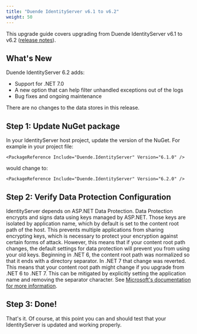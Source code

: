 ```yaml
---
title: "Duende IdentityServer v6.1 to v6.2"
weight: 50
---
```


This upgrade guide covers upgrading from Duende IdentityServer v6.1 to v6.2 ([release notes](https://github.com/DuendeSoftware/IdentityServer/releases/tag/6.2.0)).

## What's New
Duende IdentityServer 6.2 adds: 
- Support for .NET 7.0
- A new option that can help filter unhandled exceptions out of the logs
- Bug fixes and ongoing maintenance

There are no changes to the data stores in this release.

## Step 1: Update NuGet package

In your IdentityServer host project, update the version of the NuGet. 
For example in your project file:

```
<PackageReference Include="Duende.IdentityServer" Version="6.1.0" />
```

would change to: 

```
<PackageReference Include="Duende.IdentityServer" Version="6.2.0" />
```

## Step 2: Verify Data Protection Configuration
IdentityServer depends on ASP.NET Data Protection. Data Protection encrypts and signs data using keys managed by ASP.NET. Those keys are isolated by application name, which by default is set to the content root path of the host. This prevents multiple applications from sharing encrypting keys, which is necessary to protect your encryption against certain forms of attack. However, this means that if your content root path changes, the default settings for data protection will prevent you from using your old keys. Beginning in .NET 6, the content root path was normalized so that it ends with a directory separator. In .NET 7 that change was reverted. This means that your content root path might change if you upgrade from .NET 6 to .NET 7. This can be mitigated by explicitly setting the application name and removing the separator character. See [Microsoft's documentation for more information](https://learn.microsoft.com/en-us/aspnet/core/security/data-protection/configuration/overview?view=aspnetcore-7.0#setapplicationname).

## Step 3: Done!

That's it. Of course, at this point you can and should test that your IdentityServer is updated and working properly.
